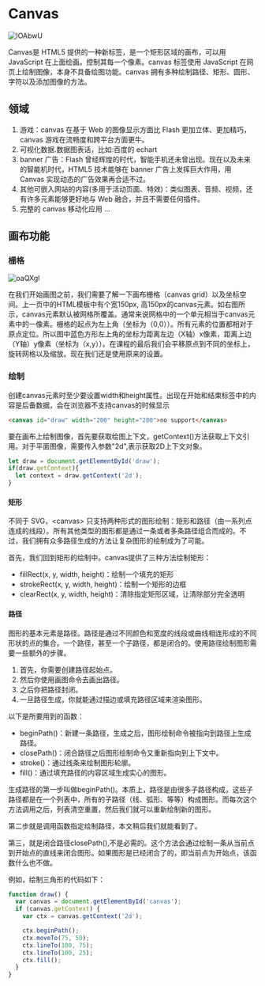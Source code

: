 # Canvas

![lOAbwU](https://zhuduanlei-1256381138.cos.ap-guangzhou.myqcloud.com/uPic/lOAbwU.png)

Canvas是 HTML5 提供的一种新标签，是一个矩形区域的画布，可以用 JavaScript 在上面绘画。控制其每一个像素。canvas 标签使用 JavaScript 在网页上绘制图像，本身不具备绘图功能。canvas 拥有多种绘制路径、矩形、圆形、字符以及添加图像的方法。

## 领域

1. 游戏：canvas 在基于 Web 的图像显示方面比 Flash 更加立体、更加精巧，canvas 游戏在流畅度和跨平台方面更牛。
2. 可视化数据.数据图表话，比如:百度的 echart
3. banner 广告：Flash 曾经辉煌的时代，智能手机还未曾出现。现在以及未来的智能机时代，HTML5 技术能够在 banner 广告上发挥巨大作用，用 Canvas 实现动态的广告效果再合适不过。
4. 其他可嵌入网站的内容(多用于活动页面、特效)：类似图表、音频、视频，还有许多元素能够更好地与 Web 融合，并且不需要任何插件。
5. 完整的 canvas 移动化应用
...

## 画布功能

### 栅格

![oaQXgl](https://zhuduanlei-1256381138.cos.ap-guangzhou.myqcloud.com/uPic/oaQXgl.png)

在我们开始画图之前，我们需要了解一下画布栅格（canvas grid）以及坐标空间。上一页中的HTML模板中有个宽150px, 高150px的canvas元素。如右图所示，canvas元素默认被网格所覆盖。通常来说网格中的一个单元相当于canvas元素中的一像素。栅格的起点为左上角（坐标为（0,0））。所有元素的位置都相对于原点定位。所以图中蓝色方形左上角的坐标为距离左边（X轴）x像素，距离上边（Y轴）y像素（坐标为（x,y））。在课程的最后我们会平移原点到不同的坐标上，旋转网格以及缩放。现在我们还是使用原来的设置。

### 绘制

创建canvas元素时至少要设置width和height属性。出现在开始和结束标签中的内容是后备数据，会在浏览器不支持canvas的时候显示

```html
<canvas id="draw" width="200" height="200">no support</canvas>
```

要在画布上绘制图像，首先要获取绘图上下文，getContext()方法获取上下文引用。对于平面图像，需要传入参数"2d",表示获取2D上下文对象。

```js
let draw = document.getElementById('draw');
if(draw.getContext){
  let context = draw.getContext('2d');
}
```

#### 矩形

不同于 SVG，\<canvas> 只支持两种形式的图形绘制：矩形和路径（由一系列点连成的线段）。所有其他类型的图形都是通过一条或者多条路径组合而成的。不过，我们拥有众多路径生成的方法让复杂图形的绘制成为了可能。

首先，我们回到矩形的绘制中。canvas提供了三种方法绘制矩形：

- fillRect(x, y, width, height)：绘制一个填充的矩形
- strokeRect(x, y, width, height)：绘制一个矩形的边框
- clearRect(x, y, width, height)：清除指定矩形区域，让清除部分完全透明

#### 路径

图形的基本元素是路径。路径是通过不同颜色和宽度的线段或曲线相连形成的不同形状的点的集合。一个路径，甚至一个子路径，都是闭合的。使用路径绘制图形需要一些额外的步骤。

1. 首先，你需要创建路径起始点。
2. 然后你使用画图命令去画出路径。
3. 之后你把路径封闭。
4. 一旦路径生成，你就能通过描边或填充路径区域来渲染图形。

以下是所要用到的函数：

- beginPath()：新建一条路径，生成之后，图形绘制命令被指向到路径上生成路径。
- closePath()：闭合路径之后图形绘制命令又重新指向到上下文中。
- stroke()：通过线条来绘制图形轮廓。
- fill()：通过填充路径的内容区域生成实心的图形。

生成路径的第一步叫做beginPath()。本质上，路径是由很多子路径构成，这些子路径都是在一个列表中，所有的子路径（线、弧形、等等）构成图形。而每次这个方法调用之后，列表清空重置，然后我们就可以重新绘制新的图形。

第二步就是调用函数指定绘制路径，本文稍后我们就能看到了。

第三，就是闭合路径closePath(),不是必需的。这个方法会通过绘制一条从当前点到开始点的直线来闭合图形。如果图形是已经闭合了的，即当前点为开始点，该函数什么也不做。

例如，绘制三角形的代码如下：

```js
function draw() {
  var canvas = document.getElementById('canvas');
  if (canvas.getContext) {
    var ctx = canvas.getContext('2d');

    ctx.beginPath();
    ctx.moveTo(75, 50);
    ctx.lineTo(100, 75);
    ctx.lineTo(100, 25);
    ctx.fill();
  }
}
```

